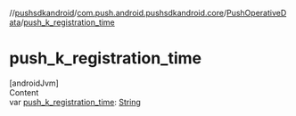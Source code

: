 //[pushsdkandroid](../../index.md)/[com.push.android.pushsdkandroid.core](../index.md)/[PushOperativeData](index.md)/[push_k_registration_time](push_k_registration_time.md)



# push_k_registration_time  
[androidJvm]  
Content  
var [push_k_registration_time](push_k_registration_time.md): [String](https://kotlinlang.org/api/latest/jvm/stdlib/kotlin/-string/index.html)  



